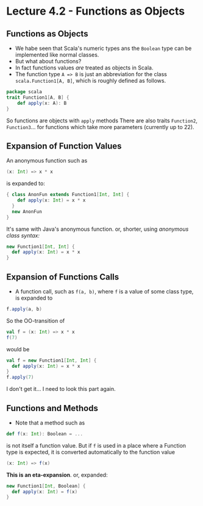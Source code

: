 # Lecture 4.2 - Functions as Objects

## Functions as Objects
* We habe seen that Scala's numeric types ans the `Boolean` type can be implemented like normal classes.
* But what about functions?
* In fact functions values *are* treated as objects in Scala.
* The function type `A => B` is just an abbreviation for the class `scala.Function1[A, B]`, which is roughly defined as follows.

```scala
package scala
trait Function1[A, B] {
	def apply(x: A): B
}
```
So functions are objects with `apply` methods
There are also traits `Function2`, `Function3`... for functions which take more parameters (currently up to 22).

## Expansion of Function Values
An anonymous function such as

```scala
(x: Int) => x * x
```
is expanded to:

```scala
{ class AnonFun extends Function1[Int, Int] {
	def apply(x: Int) = x * x
  }
  new AnonFun
}
```
It's same with Java's anonymous function.
or, shorter, using *anonymous class syntax:*

```scala
new Function1[Int, Int] {
  def apply(x: Int) = x * x
}
```

## Expansion of Functions Calls
* A function call, such as `f(a, b)`, where `f` is a value of some class type, is expanded to 

```scala
f.apply(a, b)
```
So the OO-transition of

```scala
val f = (x: Int) => x * x
f(7)
```
would be

```scala
val f = new Function1[Int, Int] {
  def apply(x: Int) = x * x
}
f.apply(7)
```
I don't get it... I need to look this part again.

## Functions and Methods
* Note that a method such as

``` scala
def f(x: Int): Boolean = ...
```
is not itself a function value.
But if `f` is used in a place where a Function type is expected, it is converted automatically to the function value

```scala
(x: Int) => f(x)
```
**This is an eta-expansion**.
or, expanded:

```scala
new Function1[Int, Boolean] {
  def apply(x: Int) = f(x)
}
```